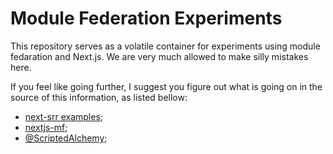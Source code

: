 # Module Federation Experiments

This repository serves as a volatile container for experiments using module fedaration and Next.js. We are very much allowed to make silly mistakes here. 

If you feel like going further, I suggest you figure out what is going on in the source of this information, as listed bellow:
- [next-srr examples](https://github.com/module-federation/module-federation-examples/blob/master/nextjs-ssr);
- [nextjs-mf](https://www.npmjs.com/package/@module-federation/nextjs-mf);
- [@ScriptedAlchemy](https://twitter.com/ScriptedAlchemy);
